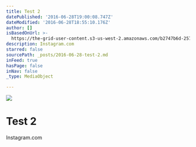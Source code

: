 ```yaml
---
title: Test 2
datePublished: '2016-06-28T19:00:08.747Z'
dateModified: '2016-06-28T18:55:10.176Z'
author: []
isBasedOnUrl: >-
  https://the-grid-user-content.s3-us-west-2.amazonaws.com/b2747b6d-2573-4aee-82e9-ea60526c2928.jpg
description: Instagram.com
starred: false
sourcePath: _posts/2016-06-28-test-2.md
inFeed: true
hasPage: false
inNav: false
_type: MediaObject

---
```

![](https://the-grid-user-content.s3-us-west-2.amazonaws.com/b2747b6d-2573-4aee-82e9-ea60526c2928.jpg)

# Test 2

Instagram.com